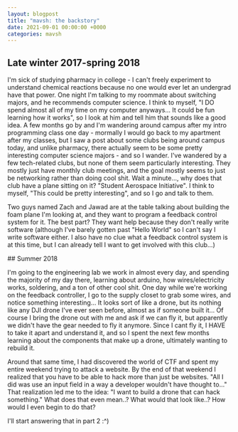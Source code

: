 ```yaml
---
layout: blogpost
title: "mavsh: the backstory"
date: 2021-09-01 00:00:00 +0000
categories: mavsh
---
```


## Late winter 2017-spring 2018
<p>I'm sick of studying pharmacy in college - I can't freely experiment to understand chemical reactions because no one would ever let an undergrad have that power. One night I'm talking to my roommate about switching majors, and he recommends computer science. I think to myself, "I DO spend almost all of my time on my computer anyways... It could be fun learning how it works", so I look at him and tell him that sounds like a good idea. A few months go by and I'm wandering around campus after my intro programming class one day - mormally I would go back to my apartment after my classes, but I saw a post about some clubs being around campus today, and unlike pharmacy, there actually seem to be some pretty interesting computer science majors -  and so I wander. I've wandered by a few tech-related clubs, but none of them seem particularly interesting. They mostly just have monthly club meetings, and the goal mostly seems to just be networking rather than doing cool shit. Wait a minute..., why does that club have a plane sitting on it? "Student Aerospace Initiative". I think to myself, "This could be pretty interesting", and so I go and talk to them.

Two guys named Zach and Jawad are at the table talking about building the foam plane I'm looking at, and they want to program a feedback control system for it. The best part? They want help because they don't really write software (although I've barely gotten past "Hello World" so I can't say I write software either. I also have no clue what a feedback control system is at this time, but I can already tell I want to get involved with this club...)

</p>
## Summer 2018
<p>I'm going to the engineering lab we work in almost every day, and spending the majority of my day there, learning about arduino, how wires/electricity works, soldering, and a ton of other cool shit. One day while we're working on the feedback controller, I go to the supply closet to grab some wires, and notice something interesting... It looks sort of like a drone, but its nothing like any DJI drone I've ever seen before, almost as if someone built it... Of course I bring the drone out with me and ask if we can fly it, but apparently we didn't have the gear needed to fly it anymore. Since I cant fly it, I HAVE to take it apart and understand it, and so I spent the next few months learning about the components that make up a drone, ultimately wanting to rebuild it.

Around that same time, I had discovered the world of CTF and spent my entire weekend trying to attack a website. By the end of that weekend I realized that you have to be able to hack more than just be websites. "All I did was use an input field in a way a developer wouldn't have thought to..." That realization led me to the idea: "I want to build a drone that can hack something." What does that even mean..? What would that look like..? How would I even begin to do that?

I'll start answering that in part 2 :^)
</p>